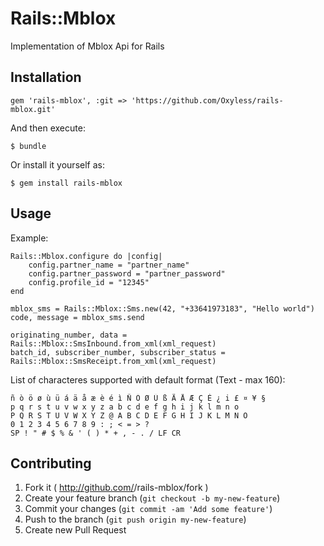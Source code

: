 # Rails::Mblox

Implementation of Mblox Api for Rails

## Installation

    gem 'rails-mblox', :git => 'https://github.com/Oxyless/rails-mblox.git'

And then execute:

    $ bundle

Or install it yourself as:

    $ gem install rails-mblox

## Usage

Example:

    Rails::Mblox.configure do |config|
        config.partner_name = "partner_name"
        config.partner_password = "partner_password"
        config.profile_id = "12345"
    end

    mblox_sms = Rails::Mblox::Sms.new(42, "+33641973183", "Hello world")
    code, message = mblox_sms.send

    originating_number, data = Rails::Mblox::SmsInbound.from_xml(xml_request)
    batch_id, subscriber_number, subscriber_status = Rails::Mblox::SmsReceipt.from_xml(xml_request)

List of characteres supported with default format (Text - max 160):

    ñ ò ö ø ù ü á ä å æ è é ì Ñ Ö Ø Ü ß Ä Å Æ Ç É ¿ i £ ¤ ¥ §
    p q r s t u v w x y z a b c d e f g h i j k l m n o
    P Q R S T U V W X Y Z @ A B C D E F G H I J K L M N O
    0 1 2 3 4 5 6 7 8 9 : ; < = > ?
    SP ! " # $ % & ' ( ) * + , - . / LF CR

## Contributing

1. Fork it ( http://github.com/<my-github-username>/rails-mblox/fork )
2. Create your feature branch (`git checkout -b my-new-feature`)
3. Commit your changes (`git commit -am 'Add some feature'`)
4. Push to the branch (`git push origin my-new-feature`)
5. Create new Pull Request
